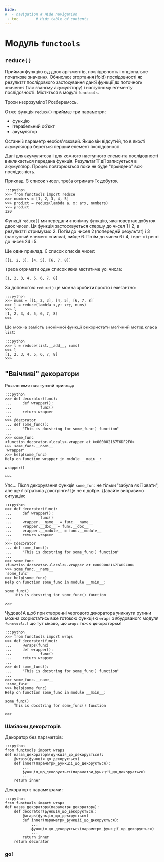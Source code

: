 ```yaml
---
hide:
#  - navigation # Hide navigation
 - toc        # Hide table of contents
---
```


# Модуль `functools`

## `reduce()`

Приймає функцію від двох аргументів, послідовность і опціональне початкове значення. 
Обчислює згортання (fold) послідовності як результат послідовного застосування даної функції до поточного значення (так званому акумулятору) і наступному елементу послідовності. Міститься в модулі `functools`. 

Трохи незрозуміло? Розберемось. 

Отже функція `reduce()` приймає три параметри:

- функцію
- ітерабельний об'єкт
- акумулятор

Останній параметр необов'язковий. 
Якщо він відсутній, то в якості акумулятора береться перший елемент послідовності. 

Далі для акумулятора і для кожного наступного елемента послідовності викликається передана функція. 
Результат її дії записується в акумулятор. 
Процес повторюється поки не буде "пройдено" всю послідовність. 

Приклад. 
Є список чисел, треба отримати їх добуток. 

	:::python
	>>> from functools import reduce
	>>> numbers = [1, 2, 3, 4, 5]
	>>> product = reduce(lambda a, x: a*x, numbers)
	>>> product
	120

Функції `reduce()` ми передали анонімну функцію, яка повертає добуток двох чисел. 
Ця функція застосовується спершу до чисел 1 і 2, в результаті отримуємо 2. 
Потім до чисел 2 (попередній результат) і 3 (наступний елемент списка), вийде 6. 
Потім до чисел 6 і 4, і врешті решт до чисел 24 і 5. 

Ще один приклад. 
Є список списків чисел:

	[[1, 2, 3], [4, 5], [6, 7, 8]]
	
Треба отримати один список який міститиме усі числа: 

	[1, 2, 3, 4, 5, 6, 7, 8]
	
За допомогою `reduce()` це можна зробити просто і елегантно: 

	:::python
	>>> nums = [[1, 2, 3], [4, 5], [6, 7, 8]]
	>>> l = reduce(lambda x,y: x+y, nums)
	>>> l
	[1, 2, 3, 4, 5, 6, 7, 8]
	>>>

Ще можна замість анонімної функції використати магічний метод класа `list`:

	:::python
	>>> l = reduce(list.__add__, nums)
	>>> l
	[1, 2, 3, 4, 5, 6, 7, 8]
	>>>

## "Ввічливі" декоратори

Розглянемо нас	тупний приклад:

	:::python
	>>> def decorator(func):
	...     def wrapper():
	...             func()
	...     return wrapper
	...
	>>> @decorator
	... def some_func():
	...     "This is docstring for some_func() function"
	...
	>>> some_func
	<function decorator.<locals>.wrapper at 0x000002167F6DF2F0>
	>>> some_func.__name__
	'wrapper'
	>>> help(some_func)
	Help on function wrapper in module __main__:

	wrapper()

	>>>

Упс... Після декорування функція `some_func` не тільки "забула як її звати", але ще й втратила докстрінги! Це не є добре. Давайте виправимо ситуацію:

	:::python
	>>> def decorator(func):
	...     def wrapper():
	...             func()
	...     wrapper.__name__ = func.__name__
	...     wrapper.__doc__ = func.__doc__
	...     wrapper.__module__ = func.__module__
	...     return wrapper
	...
	>>> @decorator
	... def some_func():
	...     "This is docstring for some_func() function"
	...
	>>> some_func
	<function decorator.<locals>.wrapper at 0x000002167FAB5C80>
	>>> some_func.__name__
	'some_func'
	>>> help(some_func)
	Help on function some_func in module __main__:

	some_func()
		This is docstring for some_func() function

	>>>

Чудово! А щоб при створенні чергового декоратора уникнути рутини можна скористатись вже готовою функцією `wraps` з вбудованого модуля `functools`. І що тут цікаво, що `wraps` теж є декоратором!

	:::python
	>>> from functools import wraps
	>>> def decorator(func):
	...     @wraps(func)
	...     def wrapper():
	...             func()
	...     return wrapper
	...
	>>> def some_func():
	...     "This is docstring for some_func() function"
	...
	>>> some_func.__name__
	'some_func'
	>>> help(some_func)
	Help on function some_func in module __main__:

	some_func()
		This is docstring for some_func() function

	>>>
	
### Шаблони декораторів

Декоратор без параметрів:

	:::python
	from functools import wraps
	def назва_декоратора(функція_що_декорується):
		@wraps(функція_що_декорується)
		def inner(параметри_функції_що_декорується):
			...
			функція_що_декорується(параметри_функції_що_декорується)
			...
		return inner

Декоратор з параметрами:

	:::python
	from functools import wraps
	def назва_декоратора(параметри_декоратора):
		def decorator(функція_що_декорується):
			@wraps(функція_що_декорується)
			def inner(параметри_функції_що_декорується):
				...
				функція_що_декорується(параметри_функції_що_декорується)
				...
			return inner
		return decorator


### go!
<!-- 
https://habr.com/ru/company/otus/blog/573164/
https://habr.com/ru/company/otus/blog/573164/
Кэшированные атрибуты

Во встроенном пакете functools есть классный декоратор @cached_property, который позволяет кэшировать результат метода и загнать его в атрибут.

Таким образом, при первом обращении к атрибуту производятся вычисления в методе, а при дальнейших берется уже кэшированное значение.

Подобное кэшеирование полезно в случаях, когда в методе производятся вычисления, которые нагружают систему и занимают много времени.

По сути, @cached_property можно сравнить с комбинацией декораторов @property (про это был пост) и @functools.lru_cache (и про это тоже).
-->